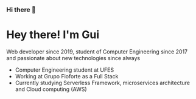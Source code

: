 ### Hi there 👋
# Hey there! I'm Gui

Web developer since 2019, student of Computer Engineering since 2017 and passionate about new technologies since always

* Computer Engineering student at UFES
* Working at Grupo Fioforte as a Full Stack
* Currently studying Serverless Framework, microservices architecture and Cloud computing (AWS)
